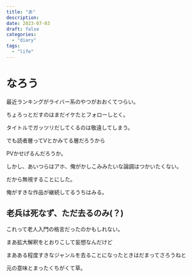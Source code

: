 ```yaml
---
title: "あ"
description:
date: 2023-07-03
draft: false
categories:
  - "diary"
tags:
  - "life"
---
```


# なろう

最近ランキングがライバー系のやつがおおくてつらい。

ちょろっとだすのはまだイケたとフォローしとく。

タイトルでガッツリだしてくるのは敬遠してしまう。

でも読者層ってVとかみてる層だろうから

PVかせげるんだろうか。

しかし、あいつらはアホ、俺がかしこみみたいな論調はつかいたくない。

だから無視することにした。

俺がすきな作品が継続してるうちはみる。

## 老兵は死なず、ただ去るのみ(？)

これって老人入門の格言だったのかもしれない。

まあ拡大解釈をとおりこして妄想なんだけど

まあある程度すきなジャンルを去ることになったときはだまってさろうねと

元の意味とまったくちがくて草。
